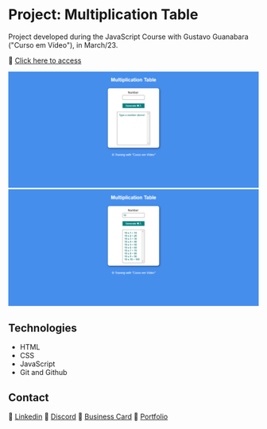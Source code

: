 # Project: Multiplication Table

Project developed during the JavaScript Course with Gustavo Guanabara ("Curso em Vídeo"), in March/23.

🔗 [Click here to access](https://renato-albuquerque.github.io/multiplicationtable-jscourse-gustavoguanabara/)

![screenshot](files/screencapture1.png)
![screenshot](files/screencapture2.png)

## Technologies

- HTML
- CSS
- JavaScript
- Git and Github

## Contact

🔗 [Linkedin](https://www.linkedin.com/in/renato-malbuquerque/)
🔗 [Discord](https://discordapp.com/users/992621595547938837)
🔗 [Business Card](https://rma-contacts.vercel.app/)
🔗 [Portfolio](https://portfolio-renatoalbuquerque.vercel.app/)
